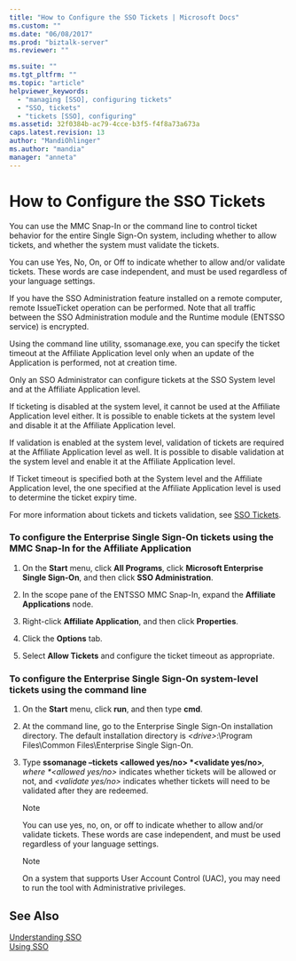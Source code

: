 ```yaml
---
title: "How to Configure the SSO Tickets | Microsoft Docs"
ms.custom: ""
ms.date: "06/08/2017"
ms.prod: "biztalk-server"
ms.reviewer: ""

ms.suite: ""
ms.tgt_pltfrm: ""
ms.topic: "article"
helpviewer_keywords: 
  - "managing [SSO], configuring tickets"
  - "SSO, tickets"
  - "tickets [SSO], configuring"
ms.assetid: 32f0384b-ac79-4cce-b3f5-f4f8a73a673a
caps.latest.revision: 13
author: "MandiOhlinger"
ms.author: "mandia"
manager: "anneta"
---
```

# How to Configure the SSO Tickets
You can use the MMC Snap-In or the command line to control ticket behavior for the entire Single Sign-On system, including whether to allow tickets, and whether the system must validate the tickets.  
  
 You can use Yes, No, On, or Off to indicate whether to allow and/or validate tickets. These words are case independent, and must be used regardless of your language settings.  
  
 If you have the SSO Administration feature installed on a remote computer, remote IssueTicket operation can be performed. Note that all traffic between the SSO Administration module and the Runtime module (ENTSSO service) is encrypted.  
  
 Using the command line utility, ssomanage.exe, you can specify the ticket timeout at the Affiliate Application level only when an update of the Application is performed,  not at creation time.  
  
 Only an SSO Administrator can configure tickets at the SSO System level and at the Affiliate Application level.  
  
 If ticketing is disabled at the system level, it cannot be used at the Affiliate Application level either. It is possible to enable tickets at the system level and disable it at the Affiliate Application level.  
  
 If validation is enabled at the system level, validation of tickets are required at the Affiliate Application level as well. It is possible to disable validation at the system level and enable it at the Affiliate Application level.  
  
 If Ticket timeout is specified both at the System level and the Affiliate Application level, the one specified at the Affiliate Application level is used to determine the ticket expiry time.  
  
 For more information about tickets and tickets validation, see [SSO Tickets](../core/sso-tickets.md).  
  
### To configure the Enterprise Single Sign-On tickets using the MMC Snap-In for the Affiliate Application  
  
1.  On the **Start** menu, click **All Programs**, click **Microsoft Enterprise Single Sign-On**, and then click **SSO Administration**.  
  
2.  In the scope pane of the ENTSSO MMC Snap-In, expand the **Affiliate Applications** node.  
  
3.  Right-click **Affiliate Application**, and then click **Properties**.  
  
4.  Click the **Options** tab.  
  
5.  Select **Allow Tickets** and configure the ticket timeout as appropriate.  
  
### To configure the Enterprise Single Sign-On system-level tickets using the command line  
  
1. On the **Start** menu, click **run**, and then type **cmd**.  
  
2. At the command line, go to the Enterprise Single Sign-On installation directory. The default installation directory is *\<drive\>*:\Program Files\Common Files\Enterprise Single Sign-On.  
  
3. Type **ssomanage –tickets \<allowed yes/no\> *\<validate yes/no\>**<em>, where *\<allowed yes/no\></em> indicates whether tickets will be allowed or not, and *\<validate yes/no\>* indicates whether tickets will need to be validated after they are redeemed.  
  
   > [!NOTE]
   >  You can use yes, no, on, or off to indicate whether to allow and/or validate tickets. These words are case independent, and must be used regardless of your language settings.  
  
   > [!NOTE]
   >  On a system that supports User Account Control (UAC), you may need to run the tool with Administrative privileges.  
  
## See Also  
 [Understanding SSO](../core/understanding-sso.md)   
 [Using SSO](../core/using-sso.md)
